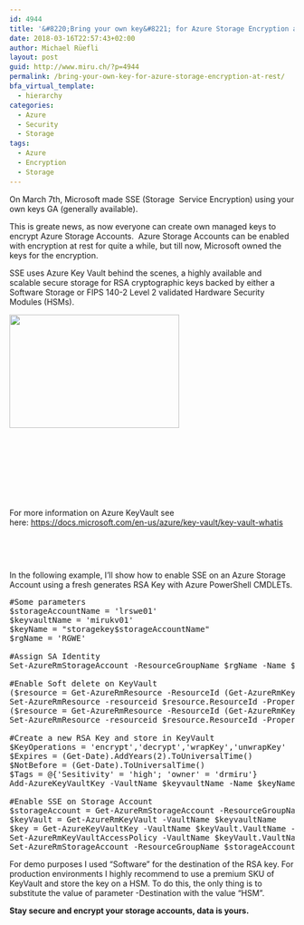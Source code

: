```yaml
---
id: 4944
title: '&#8220;Bring your own key&#8221; for Azure Storage Encryption at Rest'
date: 2018-03-16T22:57:43+02:00
author: Michael Rüefli
layout: post
guid: http://www.miru.ch/?p=4944
permalink: /bring-your-own-key-for-azure-storage-encryption-at-rest/
bfa_virtual_template:
  - hierarchy
categories:
  - Azure
  - Security
  - Storage
tags:
  - Azure
  - Encryption
  - Storage
---
```

On March 7th, Microsoft made SSE (Storage  Service Encryption) using your own keys GA (generally available).

This is greate news, as now everyone can create own managed keys to encrypt Azure Storage Accounts.  Azure Storage Accounts can be enabled with encryption at rest for quite a while, but till now, Microsoft owned the keys for the encryption.

SSE uses Azure Key Vault behind the scenes, a highly available and scalable secure storage for RSA cryptographic keys backed by either a Software Storage or FIPS 140-2 Level 2 validated Hardware Security Modules (HSMs).

[<img class="alignleft size-medium wp-image-4945" src="../content/images/2018/03/keys-300x200.jpg" alt="" width="300" height="200" srcset="../content/images/2018/03/keys-300x200.jpg 300w, ../content/images/2018/03/keys.jpg 500w" sizes="(max-width: 300px) 100vw, 300px" />](../content/images/2018/03/keys.jpg)

&nbsp;

&nbsp;

&nbsp;

&nbsp;

For more information on Azure KeyVault see here: <https://docs.microsoft.com/en-us/azure/key-vault/key-vault-whatis>

&nbsp;

&nbsp;

In the following example, I&#8217;ll show how to enable SSE on an Azure Storage Account using a fresh generates RSA Key with Azure PowerShell CMDLETs.

<pre class="">#Some parameters
$storageAccountName = 'lrswe01'
$keyvaultName = 'mirukv01'
$keyName = "storagekey$storageAccountName"
$rgName = 'RGWE'

#Assign SA Identity
Set-AzureRmStorageAccount -ResourceGroupName $rgName -Name $storageAccountName -AssignIdentity

#Enable Soft delete on KeyVault
($resource = Get-AzureRmResource -ResourceId (Get-AzureRmKeyVault -VaultName $keyvaultName).ResourceId).Properties | Add-Member -MemberType NoteProperty -Name enableSoftDelete -Value 'True'
Set-AzureRmResource -resourceid $resource.ResourceId -Properties $resource.Properties -Force
($resource = Get-AzureRmResource -ResourceId (Get-AzureRmKeyVault -VaultName $keyvaultName).ResourceId).Properties | Add-Member -MemberType NoteProperty -Name enablePurgeProtection -Value 'True'
Set-AzureRmResource -resourceid $resource.ResourceId -Properties $resource.Properties -Force

#Create a new RSA Key and store in KeyVault
$KeyOperations = 'encrypt','decrypt','wrapKey','unwrapKey'
$Expires = (Get-Date).AddYears(2).ToUniversalTime()
$NotBefore = (Get-Date).ToUniversalTime()
$Tags = @{'Sesitivity' = 'high'; 'owner' = 'drmiru'}
Add-AzureKeyVaultKey -VaultName $keyvaultName -Name $keyName -Expires $Expires -NotBefore $NotBefore -KeyOps $KeyOperations -Tag $Tags -Destination Software

#Enable SSE on Storage Account
$storageAccount = Get-AzureRmStorageAccount -ResourceGroupName $rgName -AccountName $storageAccountName
$keyVault = Get-AzureRmKeyVault -VaultName $keyvaultName
$key = Get-AzureKeyVaultKey -VaultName $keyVault.VaultName -Name $keyName
Set-AzureRmKeyVaultAccessPolicy -VaultName $keyVault.VaultName -ObjectId $storageAccount.Identity.PrincipalId -PermissionsToKeys wrapkey,unwrapkey,get
Set-AzureRmStorageAccount -ResourceGroupName $storageAccount.ResourceGroupName -AccountName $storageAccount.StorageAccountName -EnableEncryptionService "Blob" -KeyvaultEncryption -KeyName $key.Name -KeyVersion $key.Version -KeyVaultUri $keyVault.VaultUri</pre>

For demo purposes I used &#8220;Software&#8221; for the destination of the RSA key. For production environments I highly recommend to use a premium SKU of KeyVault and store the key on a HSM. To do this, the only thing is to substitute the value of parameter -Destination with the value &#8220;HSM&#8221;.

**Stay secure and encrypt your storage accounts, data is yours.**

&nbsp;